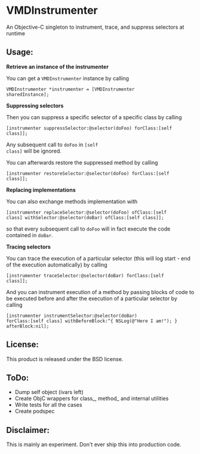 VMDInstrumenter
==============

An Objective-C singleton to instrument, trace, and suppress selectors at runtime

Usage:
--------------

**Retrieve an instance of the instrumenter**

You can get a <code>VMDInstrumenter</code> instance by calling

<code>VMDInstrumenter *instrumenter = [VMDInstrumenter sharedInstance];</code>

**Suppressing selectors**

Then you can suppress a specific selector of a specific class by calling

<code>[instrumenter suppressSelector:@selector(doFoo) forClass:[self class]];</code>

Any subsequent call to <code>doFoo</code> in <code>[self class]</code> will be ignored.

You can afterwards restore the suppressed method by calling

<code>[instrumenter restoreSelector:@selector(doFoo) forClass:[self class]];</code>

**Replacing implementations**

You can also exchange methods implementation with

<code>[instrumenter replaceSelector:@selector(doFoo) ofClass:[self class] withSelector:@selector(doBar) ofClass:[self class]];</code>

so that every subsequent call to <code>doFoo</code> will in fact execute the code contained in <code>doBar</code>.

**Tracing selectors**

You can trace the execution of a particular selector (this will log start - end of the execution automatically) by calling

<code>[instrumenter traceSelector:@selector(doBar) forClass:[self class]];</code>

And you can instrument execution of a method by passing blocks of code to be executed before and after the execution of a particular selector by calling

<code>[instrumenter instrumentSelector:@selector(doBar) forClass:[self class] withBeforeBlock:^{
        NSLog(@"Here I am!");
    } afterBlock:nil];
</code>

License:
--------------
This product is released under the BSD license.

ToDo:
--------------
- Dump self object (ivars left)
- Create ObjC wrappers for class_, method_ and internal utilities
- Write tests for all the cases
- Create podspec

Disclaimer:
--------------
This is mainly an experiment. Don't ever ship this into production code.